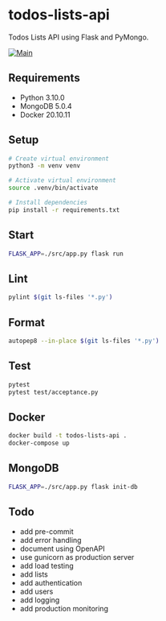 # todos-lists-api

Todos Lists API using Flask and PyMongo.

[![Main](https://github.com/rodrigo-garcia-leon/todos-lists-api/actions/workflows/main.yml/badge.svg)](https://github.com/rodrigo-garcia-leon/todos-lists-api/actions/workflows/main.yml)

## Requirements

- Python 3.10.0
- MongoDB 5.0.4
- Docker 20.10.11

## Setup

```sh
# Create virtual environment
python3 -m venv venv

# Activate virtual environment
source .venv/bin/activate

# Install dependencies
pip install -r requirements.txt
```

## Start

```sh
FLASK_APP=./src/app.py flask run
```

## Lint

```sh
pylint $(git ls-files '*.py')
```

## Format

```sh
autopep8 --in-place $(git ls-files '*.py')
```

## Test

```sh
pytest
pytest test/acceptance.py
```

## Docker

```sh
docker build -t todos-lists-api .
docker-compose up
```

## MongoDB

```sh
FLASK_APP=./src/app.py flask init-db
```

## Todo

- add pre-commit
- add error handling
- document using OpenAPI
- use gunicorn as production server
- add load testing
- add lists
- add authentication
- add users
- add logging
- add production monitoring
